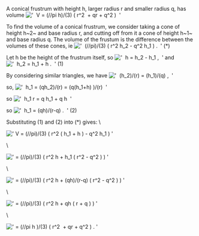 A conical frustrum with height h, larger radius r and smaller radius q,
has volume
!['  V = (//pi h)/(3) ( r\^2  + qr + q\^2 )  '](../dictionary/equation_images/89.6..png)

To find the volume of a conical frustrum, we consider taking a cone of
height h~2~ and base radius r, and cutting off from it a cone of height
h~1~ and base radius q. The volume of the frustum is the difference
between the volumes of these cones, ie
!['  (//pi)/(3) ( r\^2 h\_2 - q\^2 h\_1 ) .  '](../dictionary/equation_images/89.7..png)
(\*)

Let h be the height of the frustrum itself, so
!['  h = h\_2 - h\_1 ,  '](../dictionary/equation_images/89.8..png) and
!['  h\_2 = h\_1 + h .  '](../dictionary/equation_images/89.9..png) (1)

By considering similar triangles, we have
!['  (h\_2)/(r) = (h\_1)/(q) ,  '](../dictionary/equation_images/89.10..png)

so, !['  h\_1 = (qh\_2)/(r) = (q(h\_1+h)
)/(r)  '](../dictionary/equation_images/89.11..png)

so
!['  h\_1 r = q h\_1 + q h  '](../dictionary/equation_images/89.12..png)

so
!['  h\_1 = (qh)/(r-q) .  '](../dictionary/equation_images/89.13..png)
(2)

Substituting (1) and (2) into (\*) gives: \\

![' V = (//pi)/(3) ( r\^2 ( h\_1 + h ) - q\^2 h\_1 ) '](../dictionary/equation_images/89.1..png)

\\

![' = (//pi)/(3) ( r\^2 h + h\_1 ( r\^2 - q\^2 ) ) '](../dictionary/equation_images/89.2..png)

\\

![' = (//pi)/(3) ( r\^2 h + (qh)/(r-q) ( r\^2 - q\^2 ) ) '](../dictionary/equation_images/89.3..png)

\\

![' = (//pi)/(3) ( r\^2 h + qh ( r + q ) ) '](../dictionary/equation_images/89.4..png)

\\

![' = (//pi h )/(3) ( r\^2  + qr + q\^2 ) . '](../dictionary/equation_images/89.5..png)

